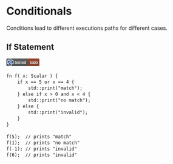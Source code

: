 # Conditionals

Conditions lead to different executions paths for different cases.

## If Statement

[![test](.test/if.png)](.test/if.md)

```µcad,if#todo
fn f( x: Scalar ) {
    if x == 5 or x == 4 {
        std::print("match");
    } else if x > 0 and x < 4 {
        std::print("no match");
    } else {
        std::print("invalid");
    }
}

f(5);  // prints "match"
f(1);  // prints "no match"
f(-1); // prints "invalid"
f(6);  // prints "invalid"
```
